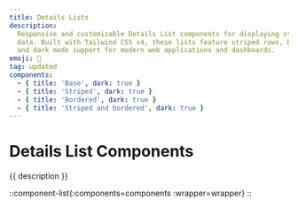```yaml
---
title: Details Lists
description:
  Responsive and customizable Details List components for displaying structured
  data. Built with Tailwind CSS v4, these lists feature striped rows, borders,
  and dark mode support for modern web applications and dashboards.
emoji: 🪪
tag: updated
components:
  - { title: 'Base', dark: true }
  - { title: 'Striped', dark: true }
  - { title: 'Bordered', dark: true }
  - { title: 'Striped and bordered', dark: true }
---
```


# Details List Components

{{ description }}

<!-- prettier-ignore -->
::component-list{:components=components :wrapper=wrapper}
::
